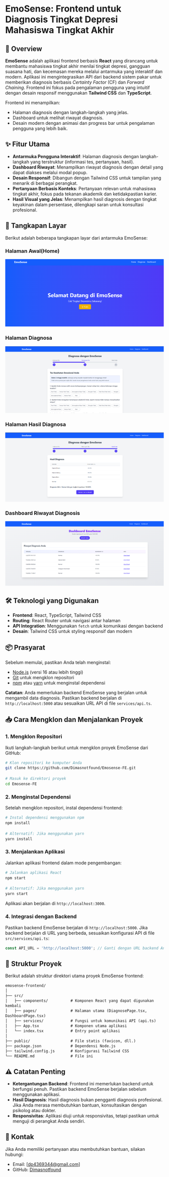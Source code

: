 # EmoSense: Frontend untuk Diagnosis Tingkat Depresi Mahasiswa Tingkat Akhir

## 🎯 Overview
**EmoSense** adalah aplikasi frontend berbasis **React** yang dirancang untuk membantu mahasiswa tingkat akhir menilai tingkat depresi, gangguan suasana hati, dan kecemasan mereka melalui antarmuka yang interaktif dan modern. Aplikasi ini mengintegrasikan API dari backend sistem pakar untuk memberikan diagnosis berbasis *Certainty Factor* (CF) dan *Forward Chaining*. Frontend ini fokus pada pengalaman pengguna yang intuitif dengan desain responsif menggunakan **Tailwind CSS** dan **TypeScript**.

Frontend ini menampilkan:
- Halaman diagnosis dengan langkah-langkah yang jelas.
- Dashboard untuk melihat riwayat diagnosis.
- Desain modern dengan animasi dan progress bar untuk pengalaman pengguna yang lebih baik.

## ✨ Fitur Utama
- **Antarmuka Pengguna Interaktif**: Halaman diagnosis dengan langkah-langkah yang terstruktur (informasi tes, pertanyaan, hasil).
- **Dashboard Riwayat**: Menampilkan riwayat diagnosis dengan detail yang dapat diakses melalui modal popup.
- **Desain Responsif**: Dibangun dengan Tailwind CSS untuk tampilan yang menarik di berbagai perangkat.
- **Pertanyaan Berbasis Konteks**: Pertanyaan relevan untuk mahasiswa tingkat akhir, fokus pada tekanan akademik dan ketidakpastian karier.
- **Hasil Visual yang Jelas**: Menampilkan hasil diagnosis dengan tingkat keyakinan dalam persentase, dilengkapi saran untuk konsultasi profesional.

## 📸 Tangkapan Layar
Berikut adalah beberapa tangkapan layar dari antarmuka EmoSense:


### Halaman Awal(Home)
![Screenshot_8.png](https://raw.githubusercontent.com/Dimasnotfound/EmoSense-FE/main/images/Screenshot_8.png)

### Halaman Diagnosa
![Screenshot_10.png](https://raw.githubusercontent.com/Dimasnotfound/EmoSense-FE/main/images/Screenshot_10.png)

### Halaman Hasil Diagnosa
![Screenshot_11.png](https://raw.githubusercontent.com/Dimasnotfound/EmoSense-FE/main/images/Screenshot_11.png)

### Dashboard Riwayat Diagnosis
![Screenshot_12.png](https://raw.githubusercontent.com/Dimasnotfound/EmoSense-FE/main/images/Screenshot_12.png)


## 🛠️ Teknologi yang Digunakan
- **Frontend**: React, TypeScript, Tailwind CSS
- **Routing**: React Router untuk navigasi antar halaman
- **API Integration**: Menggunakan `fetch` untuk komunikasi dengan backend
- **Desain**: Tailwind CSS untuk styling responsif dan modern

## 📦 Prasyarat
Sebelum memulai, pastikan Anda telah menginstal:
- [Node.js](https://nodejs.org/) (versi 16 atau lebih tinggi)
- [Git](https://git-scm.com/) untuk mengklon repositori
- [npm](https://www.npmjs.com/) atau [yarn](https://yarnpkg.com/) untuk menginstal dependensi

**Catatan**: Anda memerlukan backend EmoSense yang berjalan untuk mengambil data diagnosis. Pastikan backend berjalan di `http://localhost:5000` atau sesuaikan URL API di file `services/api.ts`.

## 📥 Cara Mengklon dan Menjalankan Proyek

### 1. Mengklon Repositori
Ikuti langkah-langkah berikut untuk mengklon proyek EmoSense dari GitHub:

```bash
# Klon repositori ke komputer Anda
git clone https://github.com/Dimasnotfound/Emosense-FE.git

# Masuk ke direktori proyek
cd Emosense-FE
```

### 2. Menginstal Dependensi
Setelah mengklon repositori, instal dependensi frontend:

```bash
# Instal dependensi menggunakan npm
npm install

# Alternatif: Jika menggunakan yarn
yarn install
```

### 3. Menjalankan Aplikasi
Jalankan aplikasi frontend dalam mode pengembangan:

```bash
# Jalankan aplikasi React
npm start

# Alternatif: Jika menggunakan yarn
yarn start
```

Aplikasi akan berjalan di `http://localhost:3000`.

### 4. Integrasi dengan Backend
Pastikan backend EmoSense berjalan di `http://localhost:5000`. Jika backend berjalan di URL yang berbeda, sesuaikan konfigurasi API di file `src/services/api.ts`:

```typescript
const API_URL = 'http://localhost:5000'; // Ganti dengan URL backend Anda
```

## 📝 Struktur Proyek
Berikut adalah struktur direktori utama proyek EmoSense frontend:

```
emosense-frontend/
│
├── src/
│   ├── components/          # Komponen React yang dapat digunakan kembali
│   ├── pages/               # Halaman utama (DiagnosePage.tsx, DashboardPage.tsx)
│   ├── services/            # Fungsi untuk komunikasi API (api.ts)
│   ├── App.tsx              # Komponen utama aplikasi
│   └── index.tsx            # Entry point aplikasi
│
├── public/                  # File statis (favicon, dll.)
├── package.json             # Dependensi Node.js
├── tailwind.config.js       # Konfigurasi Tailwind CSS
└── README.md                # File ini
```

## ⚠️ Catatan Penting
- **Ketergantungan Backend**: Frontend ini memerlukan backend untuk berfungsi penuh. Pastikan backend EmoSense berjalan sebelum menggunakan aplikasi.
- **Hasil Diagnosis**: Hasil diagnosis bukan pengganti diagnosis profesional. Jika Anda merasa membutuhkan bantuan, konsultasikan dengan psikolog atau dokter.
- **Responsivitas**: Aplikasi diuji untuk responsivitas, tetapi pastikan untuk menguji di perangkat Anda sendiri.

## 📧 Kontak
Jika Anda memiliki pertanyaan atau membutuhkan bantuan, silakan hubungi:
- Email: [dp4369344@gmail.com]
- GitHub: [Dimasnotfound](https://github.com/Dimasnotfound)

